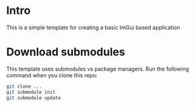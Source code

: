 # Intro
This is a simple template for creating a basic ImGui based application

# Download submodules
This template uses submodules vs package managers.  Run the following command when you clone this repo:
```bash
git clone ...
git submodule init
git submodule update
```